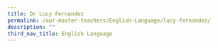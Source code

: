 ```yaml
---
title: Dr Lucy Fernandez
permalink: /our-master-teachers/English-Language/lucy-fernandez/
description: ""
third_nav_title: English Language
---
```

